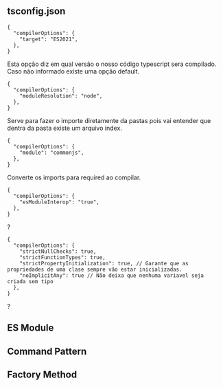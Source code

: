 ## tsconfig.json

```
{
  "compilerOptions": {
    "target": "ES2021",
  },
}
```

Esta opção diz em qual versão o nosso código typescript sera compilado. Caso não informado existe uma opção default.

```
{
  "compilerOptions": {
    "moduleResolution": "node",
  },
}
```

Serve para fazer o importe diretamente da pastas pois vai entender que dentra da pasta existe um arquivo index.

```
{
  "compilerOptions": {
    "module": "commonjs",
  },
}
```

Converte os imports para required ao compilar.

```
{
  "compilerOptions": {
    "esModuleInterop": "true",
  },
}
```

?

```
{
  "compilerOptions": {
    "strictNullChecks": true,
    "strictFunctionTypes": true,
    "strictPropertyInitialization": true, // Garante que as propriedades de uma clase sempre vão estar inicializadas.
    "noImplicitAny": true // Não deixa que nenhuma variavel seja criada sem tipo
  },
}
```

?

## ES Module

## Command Pattern
## Factory Method
